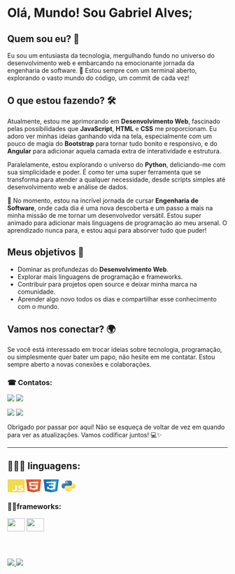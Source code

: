 
# Olá, Mundo! Sou Gabriel Alves;

## Quem sou eu? 🤔
Eu sou um entusiasta da tecnologia, mergulhando fundo no universo do desenvolvimento web e embarcando na emocionante jornada da engenharia de software. 🚀 Estou sempre com um terminal aberto, explorando o vasto mundo do código, um commit de cada vez!

## O que estou fazendo? 🛠️
Atualmente, estou me aprimorando em **Desenvolvimento Web**, fascinado pelas possibilidades que **JavaScript**, **HTML** e **CSS** me proporcionam. Eu adoro ver minhas ideias ganhando vida na tela, especialmente com um pouco de magia do **Bootstrap** para tornar tudo bonito e responsivo, e do **Angular** para adicionar aquela camada extra de interatividade e estrutura.

Paralelamente, estou explorando o universo do **Python**, deliciando-me com sua simplicidade e poder. É como ter uma super ferramenta que se transforma para atender a qualquer necessidade, desde scripts simples até desenvolvimento web e análise de dados.

🌱 No momento, estou na incrível jornada de cursar **Engenharia de Software**, onde cada dia é uma nova descoberta e um passo a mais na minha missão de me tornar um desenvolvedor versátil. Estou super animado para adicionar mais linguagens de programação ao meu arsenal. O aprendizado nunca para, e estou aqui para absorver tudo que puder!

## Meus objetivos 🎯
- Dominar as profundezas do **Desenvolvimento Web**.
- Explorar mais linguagens de programação e frameworks.
- Contribuir para projetos open source e deixar minha marca na comunidade.
- Aprender algo novo todos os dias e compartilhar esse conhecimento com o mundo.

## Vamos nos conectar? 🌍
Se você está interessado em trocar ideias sobre tecnologia, programação, ou simplesmente quer bater um papo, não hesite em me contatar. Estou sempre aberto a novas conexões e colaborações.

### ☎ Contatos:
<div> 
  <a href="https://instagram.com/gabriel._.alves61" target="_blank"><img src="https://img.shields.io/badge/-Instagram-%23E4405F?style=for-the-badge&logo=instagram&logoColor=white" target="_blank"></a>
  <a href = "mailto:g.alvesdearaujo06@gmail.com"><img src="https://img.shields.io/badge/-Gmail-%23333?style=for-the-badge&logo=gmail&logoColor=white" target="_blank"></a>

  <a href="https://stackoverflow.com/users/23182994/gabriel-alves-de-araujo" target="_blank"><img src="https://img.shields.io/badge/Stack_Overflow-FE7A16?style=for-the-badge&logo=stack-overflow&logoColor=white" target="_blank"></a>
  <a href="https://www.linkedin.com/in/gabriel-alves-de-araujo-2a6607225/" target="_blank"><img src="https://img.shields.io/badge/LinkedIn-0077B5?style=for-the-badge&logo=linkedin&logoColor=white" target="_blank"></a>
</div>

Obrigado por passar por aqui! Não se esqueça de voltar de vez em quando para ver as atualizações. Vamos codificar juntos! 💻✨

<hr backgroud-color="purple"></hr>

## 👨🏽‍💻 linguagens:
  
  <img align="center" height="30" width="40" src="https://raw.githubusercontent.com/devicons/devicon/master/icons/javascript/javascript-plain.svg"><img align="center" alt="HTML" height="30" width="40" src="https://raw.githubusercontent.com/devicons/devicon/master/icons/html5/html5-original.svg"><img align="center" alt="Rafa-CSS" height="30" width="40" src="https://raw.githubusercontent.com/devicons/devicon/master/icons/css3/css3-original.svg"><img align="center" alt="Python" height="30" width="40" src="https://raw.githubusercontent.com/devicons/devicon/master/icons/python/python-original.svg">

### 🐱‍🚀frameworks:
  <img align="center" height="30" width="40" src="https://cdn.jsdelivr.net/gh/devicons/devicon@latest/icons/angular/angular-original.svg"/> <img align="center" height="30" width="40" src="https://cdn.jsdelivr.net/gh/devicons/devicon@latest/icons/bootstrap/bootstrap-original.svg"/>
          
          
   <br><br>
<div align="left">
 <a href="https://github.com/CODEbugging3000/">
  <img height="150px" src="https://github-readme-stats.vercel.app/api/top-langs/?username=CODEbugging3000&layout=compact&theme=dark" style"max-width: 50%;"/>
 </a>

<a href="https://github.com/CODEbugging3000/">
  <img height="150px" src="https://github-readme-stats.vercel.app/api?username=CODEbugging3000&show_icons=true&theme=dark"/>
</a>
</div>

